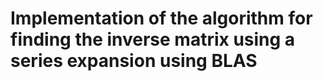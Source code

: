 # Implementation of the algorithm for finding the inverse matrix using a series expansion using BLAS
